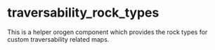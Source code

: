 # traversability_rock_types

This is a helper orogen component which provides the rock types for custom traversability related maps.